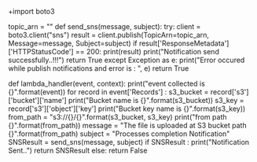 +import boto3

topic_arn = ""
def send_sns(message, subject):
    try:
        client = boto3.client("sns")
        result = client.publish(TopicArn=topic_arn, Message=message, Subject=subject)
        if result['ResponseMetadata']['HTTPStatusCode'] == 200:
            print(result)
            print("Notification send successfully..!!!")
            return True
    except Exception as e:
        print("Error occured while publish notifications and error is : ", e)
        return True

def lambda_handler(event, context):
    print("event collected is {}".format(event))
    for record in event['Records'] :
        s3_bucket = record['s3']['bucket']['name']
        print("Bucket name is {}".format(s3_bucket))
        s3_key = record['s3']['object']['key']
        print("Bucket key name is {}".format(s3_key))
        from_path = "s3://{}/{}".format(s3_bucket, s3_key)
        print("from path {}".format(from_path))
        message = "The file is uploaded at S3 bucket path {}".format(from_path)
        subject = "Processes completion Notification"
        SNSResult = send_sns(message, subject)
        if SNSResult :
            print("Notification Sent..") 
            return SNSResult
        else:
            return False
